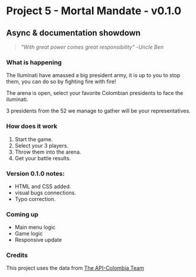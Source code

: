 # Project 5 -  Mortal Mandate  - v0.1.0

## Async & documentation showdown

> *"With great power comes great responsibility"*
> -*Uncle Ben*

### What is happening

The Iluminati have amassed a big president army, it is up to you to stop them, you can do so by fighting fire with fire!

The arena is open, select your favorite Colombian presidents to face the iluminati.

3 presidents from the 52 we manage to gather will be your representatives.

### How does it work

1. Start the game.
1. Select your 3 players.
1. Throw them into the arena.
1. Get your battle results.

### Version 0.1.0 notes:

- HTML and CSS added.
- visual bugs connections.
- Typo correction.

### Coming up

- Main menu logic
- Game logic
- Responsive update


### Credits

This project uses the data from [The API-Colombia Team](https://api-colombia.com/)
